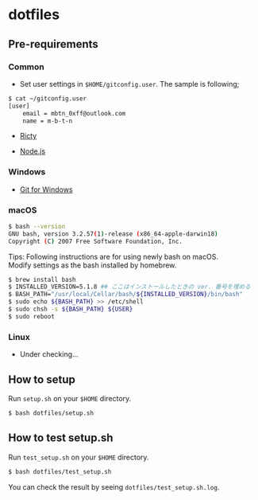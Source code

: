 # dotfiles

## Pre-requirements

### Common

* Set user settings in `$HOME/gitconfig.user`. The sample is following;

```sh
$ cat ~/gitconfig.user
[user]
	email = mbtn_0xff@outlook.com
	name = m-b-t-n
```

* [Ricty](https://rictyfonts.github.io/)

* [Node.js](https://nodejs.org/en/)

### Windows

* [Git for Windows](https://git-scm.com/download/win)

### macOS

```sh
$ bash --version
GNU bash, version 3.2.57(1)-release (x86_64-apple-darwin18)
Copyright (C) 2007 Free Software Foundation, Inc.
```

Tips:
Following instructions are for using newly bash on macOS.  
Modify settings as the bash installed by homebrew.

```sh
$ brew install bash
$ INSTALLED_VERSION=5.1.8 ## ここはインストールしたときの ver. 番号を埋める
$ BASH_PATH="/usr/local/Cellar/bash/${INSTALLED_VERSION}/bin/bash"
$ sudo echo ${BASH_PATH} >> /etc/shell
$ sudo chsh -s ${BASH_PATH} ${USER}
$ sudo reboot
```

### Linux

* Under checking...

## How to setup

Run `setup.sh` on your `$HOME` directory.

```sh
$ bash dotfiles/setup.sh
```

## How to test setup.sh

Run `test_setup.sh` on your `$HOME` directory.

```sh
$ bash dotfiles/test_setup.sh
```

You can check the result by seeing `dotfiles/test_setup.sh.log`.


